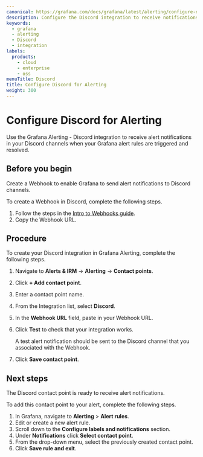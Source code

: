 ```yaml
---
canonical: https://grafana.com/docs/grafana/latest/alerting/configure-notifications/manage-contact-points/integrations/configure-discord/
description: Configure the Discord integration to receive notifications when your alerts are firing
keywords:
  - grafana
  - alerting
  - Discord
  - integration
labels:
  products:
    - cloud
    - enterprise
    - oss
menuTitle: Discord
title: Configure Discord for Alerting
weight: 300
---
```


# Configure Discord for Alerting

Use the Grafana Alerting - Discord integration to receive alert notifications in your Discord channels when your Grafana alert rules are triggered and resolved.

## Before you begin

Create a Webhook to enable Grafana to send alert notifications to Discord channels.

To create a Webhook in Discord, complete the following steps.

1. Follow the steps in the [Intro to Webhooks guide](https://support.discord.com/hc/en-us/articles/228383668-Intro-to-Webhooks).
1. Copy the Webhook URL.

## Procedure

To create your Discord integration in Grafana Alerting, complete the following steps.

1. Navigate to **Alerts & IRM** -> **Alerting** -> **Contact points**.
1. Click **+ Add contact point**.
1. Enter a contact point name.
1. From the Integration list, select **Discord**.
1. In the **Webhook URL** field, paste in your Webhook URL.
1. Click **Test** to check that your integration works.

   A test alert notification should be sent to the Discord channel that you associated with the Webhook.

1. Click **Save contact point**.

## Next steps

The Discord contact point is ready to receive alert notifications.

To add this contact point to your alert, complete the following steps.

1. In Grafana, navigate to **Alerting** > **Alert rules**.
1. Edit or create a new alert rule.
1. Scroll down to the **Configure labels and notifications** section.
1. Under **Notifications** click **Select contact point**.
1. From the drop-down menu, select the previously created contact point.
1. Click **Save rule and exit**.
